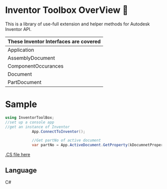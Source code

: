 # Inventor Toolbox OverView 🧰
This is a library of use-full extension and helper methods for Autodesk Inventor API. 

|These Inventor Interfaces are covered|
|----------------------------------|
|Application|
|AssemblyDocument|
|ComponentOccurances|
|Document|
|PartDocument|

# Sample
```csharp
using InventorToolBox;
//set up a console app
//get an instance of Inventor
            App.ConnectToInventor();

            //Get partNo of active document
            var partNo = App.ActiveDocument.GetProperty(kDocumnetProperty.PartNumber);
```
[.CS file here](https://github.com/H-Ashrafi/InventorToolBox/blob/master/InventorToolBoxConsole/Program.cs)
## Language
C# 
